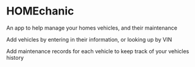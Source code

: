# HOMEchanic

An app to help manage your homes vehicles, and their maintenance

Add vehicles by entering in their information, or looking up by VIN

Add maintenance records for each vehicle to keep track of your vehicles history